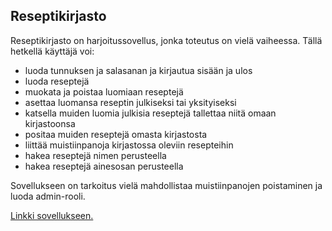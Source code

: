 ## Reseptikirjasto

Reseptikirjasto on harjoitussovellus, jonka toteutus on vielä vaiheessa. Tällä hetkellä käyttäjä voi:

- luoda tunnuksen ja salasanan ja kirjautua sisään ja ulos
- luoda reseptejä
- muokata ja poistaa luomiaan reseptejä
- asettaa luomansa reseptin julkiseksi tai yksityiseksi
- katsella muiden luomia julkisia reseptejä tallettaa niitä omaan kirjastoonsa
- positaa muiden reseptejä omasta kirjastosta
- liittää muistiinpanoja kirjastossa oleviin resepteihin
- hakea reseptejä nimen perusteella
- hakea reseptejä ainesosan perusteella

Sovellukseen on tarkoitus vielä mahdollistaa muistiinpanojen poistaminen ja luoda admin-rooli. 

[Linkki sovellukseen.](https://reseptikirjasto.herokuapp.com/)